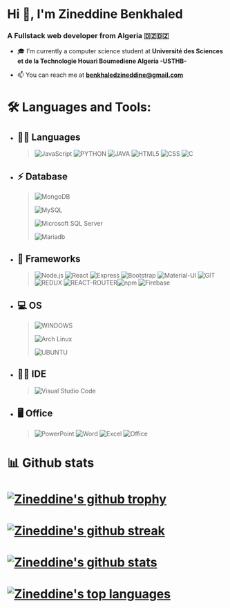 # Hi 👋, I'm Zineddine Benkhaled
### A Fullstack web developer from Algeria 🇩🇿🇩🇿

- 🎓 I’m currently a computer science student at **Université des Sciences et de la Technologie Houari Boumediene Algeria -USTHB-**

- 📫 You can reach me at **benkhaledzineddine@gmail.com**

# 🛠 Languages and Tools:

- ## 👩‍💻 Languages
  > ![JavaScript](https://img.shields.io/badge/-JavaScript-333333?style=flat&logo=javascript) ![PYTHON](https://img.shields.io/badge/-PYTHON-333333?style=flat&logo=PYTHON) ![JAVA](https://img.shields.io/badge/-JAVA-333333?style=flat&logo=JAVA) ![HTML5](https://img.shields.io/badge/-HTML5-333333?style=flat&logo=HTML5) ![CSS](https://img.shields.io/badge/-CSS-333333?style=flat&logo=CSS3&logoColor=1572B6) ![C](https://img.shields.io/badge/-C-333333?style=flat&logo=C&logoColor=1572B6)
- ## ⚡ Database

  > ![MongoDB](https://img.shields.io/badge/-mongodb-333333?style=flat&logo=MongoDb)
  > 
  > ![MySQL](https://img.shields.io/badge/MySQL-005C84?style=for-the-badge&logo=mysql&logoColor=white)
  > 
  > ![Microsoft SQL Server](https://img.shields.io/badge/Microsoft%20SQL%20Server-CC2927?style=for-the-badge&logo=microsoft%20sql%20server&logoColor=white)
  > 
  > ![Mariadb](https://img.shields.io/badge/MariaDB-003545?style=for-the-badge&logo=mariadb&logoColor=white)


- ## 🚀 Frameworks

  > ![Node.js](https://img.shields.io/badge/-Node.js-333333?style=flat&logo=node.js) ![React](https://img.shields.io/badge/-React-333333?style=flat&logo=react) ![Express](https://img.shields.io/badge/-Express-333333?style=flat&logo=Express) ![Bootstrap](https://img.shields.io/badge/-Bootstrap-333333?style=flat&logo=bootstrap&logoColor=563D7C) ![Material-UI](https://img.shields.io/badge/Material--UI-0081CB?style=flat-the-badge&logo=material-ui&logoColor=white) ![GIT](https://img.shields.io/badge/Git-F05032?style=flat&logo=git&logoColor=white) ![REDUX](https://img.shields.io/badge/Redux-593D88?style=flat&logo=redux&logoColor=white) ![REACT-ROUTER](https://img.shields.io/badge/React_Router-CA4245?style=flat&logo=react-router&logoColor=white)![npm](https://img.shields.io/badge/-npm-333333?style=flat&logo=node.js) ![Firebase](https://img.shields.io/badge/-Firebase-333333?style=flat&logo=node.js)

- ## 💻 OS
  > ![WINDOWS](https://img.shields.io/badge/Windows-0078D6?style=for-the-badge&logo=windows&logoColor=white)
  > 
  > ![Arch Linux](https://img.shields.io/badge/Arch_Linux-1793D1?style=for-the-badge&logo=arch-linux&logoColor=white)
  >
  > ![UBUNTU](https://img.shields.io/badge/Ubuntu-E95420?style=for-the-badge&logo=ubuntu&logoColor=white)
  > 
  
- ## 👩‍💻 IDE

  > ![Visual Studio Code](https://img.shields.io/badge/-Visual%20Studio%20Code-333333?style=flat&logo=visual-studio-code&logoColor=007ACC)

- ## 🖥 Office
  > ![PowerPoint](https://img.shields.io/badge/Microsoft_PowerPoint-B7472A?style=for-the-badge&logo=microsoft-powerpoint&logoColor=white)
  > ![Word](https://img.shields.io/badge/Microsoft_Word-2B579A?style=for-the-badge&logo=microsoft-word&logoColor=white)
  > ![Excel](https://img.shields.io/badge/Microsoft_Excel-217346?style=for-the-badge&logo=microsoft-excel&logoColor=white)
  > ![Office](https://img.shields.io/badge/Microsoft_Office-D83B01?style=for-the-badge&logo=microsoft-office&logoColor=white)

# 📊 Github stats

# [![Zineddine's github trophy](https://github-profile-trophy.vercel.app/?username=ZineddineBk09&row=1)](https://github.com/ZineddineBk09/github-profile-trophy)

# [![Zineddine's github streak](https://github-readme-streak-stats.herokuapp.com/?user=ZineddineBk09&theme=blue-green)](https://https://github.com/ZineddineBk09/github-readme-streak-stats)

# [![Zineddine's github stats](https://github-readme-stats.vercel.app/api?username=ZineddineBk09&theme=blue-green)](https://github.com/ZineddineBk09/github-readme-stats)

# [![Zineddine's top languages](https://github-readme-stats.vercel.app/api/top-langs/?username=ZineddineBk09&theme=blue-green)](https://github.com/ZineddineBk09/github-readme-stats)
